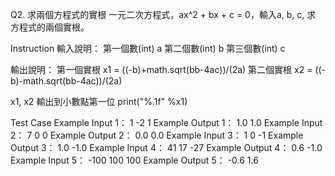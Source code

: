 Q2. 求兩個方程式的實根
一元二次方程式，ax^2 + bx + c = 0，輸入a, b, c, 求 方程式的兩個實根。

Instruction
輸入說明：
第一個數(int) a
第二個數(int) b
第三個數(int) c

輸出說明：
第一個實根 x1 = ((-b)+math.sqrt(bb-4ac))/(2a)
第二個實根 x2 = ((-b)-math.sqrt(bb-4ac))/(2a)

x1, x2 輸出到小數點第一位
print("%.1f" %x1)

Test Case
Example Input 1：
1
-2
1
Example Output 1：
1.0
1.0
Example Input 2：
7
0
0
Example Output 2：
0.0
0.0
Example Input 3：
1
0
-1
Example Output 3：
1.0
-1.0
Example Input 4：
41
17
-27
Example Output 4：
0.6
-1.0
Example Input 5：
-100
100
100
Example Output 5：
-0.6
1.6